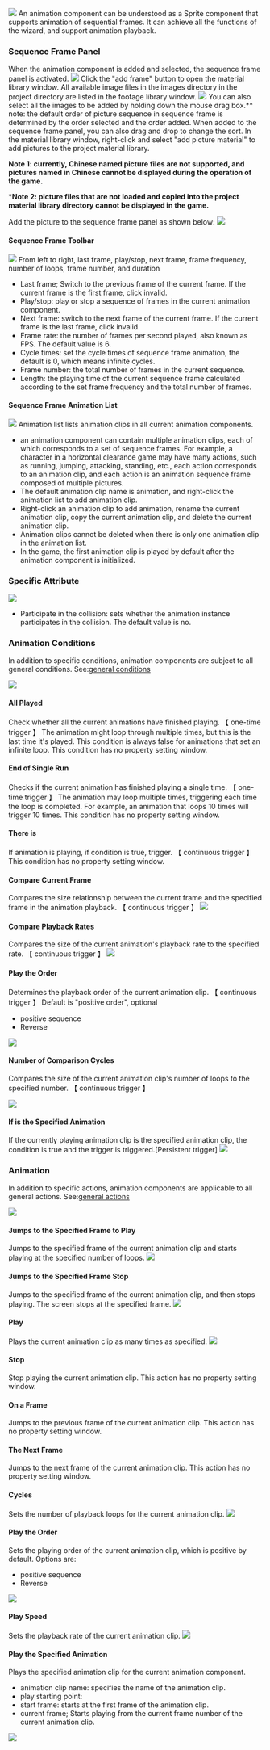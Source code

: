 ![](565bf97f679e4.png)
An animation component can be understood as a Sprite component that supports animation of sequential frames. It can achieve all the functions of the wizard, and support animation playback.

### Sequence Frame Panel
When the animation component is added and selected, the sequence frame panel is activated.
![](565bf97f8294d.png)
Click the "add frame" button to open the material library window. All available image files in the images directory in the project directory are listed in the footage library window.
![](565bf97f959f9.png)
You can also select all the images to be added by holding down the mouse drag box.** note: the default order of picture sequence in sequence frame is determined by the order selected and the order added. When added to the sequence frame panel, you can also drag and drop to change the sort. In the material library window, right-click and select "add picture material" to add pictures to the project material library.

**Note 1: currently, Chinese named picture files are not supported, and pictures named in Chinese cannot be displayed during the operation of the game.**

***Note 2: picture files that are not loaded and copied into the project material library directory cannot be displayed in the game.**

Add the picture to the sequence frame panel as shown below:
![](565bf97fd1f49.png)

#### Sequence Frame Toolbar
![](565bf97fbc56e.png)
From left to right, last frame, play/stop, next frame, frame frequency, number of loops, frame number, and duration

-  Last frame; Switch to the previous frame of the current frame. If the current frame is the first frame, click invalid.
- Play/stop: play or stop a sequence of frames in the current animation component.
- Next frame: switch to the next frame of the current frame. If the current frame is the last frame, click invalid.
- Frame rate: the number of frames per second played, also known as FPS. The default value is 6.
- Cycle times: set the cycle times of sequence frame animation, the default is 0, which means infinite cycles.
- Frame number: the total number of frames in the current sequence.
- Length: the playing time of the current sequence frame calculated according to the set frame frequency and the total number of frames.

#### Sequence Frame Animation List
![](565bf97fabe1e.png)
Animation list lists animation clips in all current animation components.

- an animation component can contain multiple animation clips, each of which corresponds to a set of sequence frames.
For example, a character in a horizontal clearance game may have many actions, such as running, jumping, attacking, standing, etc., each action corresponds to an animation clip, and each action is an animation sequence frame composed of multiple pictures.
- The default animation clip name is animation, and right-click the animation list to add animation clip.
- Right-click an animation clip to add animation, rename the current animation clip, copy the current animation clip, and delete the current animation clip.
- Animation clips cannot be deleted when there is only one animation clip in the animation list.
-  In the game, the first animation clip is played by default after the animation component is initialized.

### Specific Attribute
![](565bf970188d5.png)
- Participate in the collision: sets whether the animation instance participates in the collision. The default value is no.

### Animation Conditions
In addition to specific conditions, animation components are subject to all general conditions. See:[general conditions](../../../../Lakeshore/manual/commonElements/conditions/README.md)

![](565bf97ec1734.png)
#### All Played
Check whether all the current animations have finished playing. 【 one-time trigger 】
The animation might loop through multiple times, but this is the last time it's played. This condition is always false for animations that set an infinite loop.
This condition has no property setting window.

#### End of Single Run
Checks if the current animation has finished playing a single time. 【 one-time trigger 】
The animation may loop multiple times, triggering each time the loop is completed. For example, an animation that loops 10 times will trigger 10 times.
This condition has no property setting window.

#### There is
If animation is playing, if condition is true, trigger. 【 continuous trigger 】
This condition has no property setting window.

#### Compare Current Frame
Compares the size relationship between the current frame and the specified frame in the animation playback. 【 continuous trigger 】
![](565bf97f030fb.png)

#### Compare Playback Rates
Compares the size of the current animation's playback rate to the specified rate. 【 continuous trigger 】
![](565bf97ee77ac.png)

#### Play the Order
Determines the playback order of the current animation clip. 【 continuous trigger 】
Default is "positive order", optional

- positive sequence
- Reverse

![](565bf97f38265.png)
#### Number of Comparison Cycles
Compares the size of the current animation clip's number of loops to the specified number. 【 continuous trigger 】

![](565bf97f1fade.png)
####  If is the Specified Animation
If the currently playing animation clip is the specified animation clip, the condition is true and the trigger is triggered.[Persistent trigger]
![](565bf97f56518.png)

### Animation
In addition to specific actions, animation components are applicable to all general actions. See:[general actions](../../../../Lakeshore/manual/commonElements/action/README.md)

![](565bf96f7d716.png)
#### Jumps to the Specified Frame to Play
Jumps to the specified frame of the current animation clip and starts playing at the specified number of loops.
![](565bf96fc4293.png)

####  Jumps to the Specified Frame Stop
Jumps to the specified frame of the current animation clip, and then stops playing. The screen stops at the specified frame.
![](565bf96fd263e.png)

#### Play
Plays the current animation clip as many times as specified.
![](565bf96f87d12.png)

#### Stop
Stop playing the current animation clip.
This action has no property setting window.

#### On a Frame
Jumps to the previous frame of the current animation clip.
This action has no property setting window.

#### The Next Frame
Jumps to the next frame of the current animation clip.
This action has no property setting window.

#### Cycles
Sets the number of playback loops for the current animation clip.
![](565bf96ff191e.png)

#### Play the Order
Sets the playing order of the current animation clip, which is positive by default.
Options are:

- positive sequence
- Reverse

![](565bf96f9392a.png)
#### Play Speed
Sets the playback rate of the current animation clip.
![](565bf96fa4a74.png)

#### Play the Specified Animation
Plays the specified animation clip for the current animation component.
- animation clip name: specifies the name of the animation clip.
- play starting point:
 - start frame: starts at the first frame of the animation clip.
 - current frame; Starts playing from the current frame number of the current animation clip.

![](565bf96fb7e2d.png)
